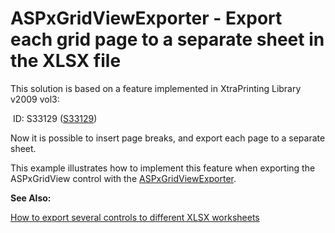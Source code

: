 # ASPxGridViewExporter - Export each grid page to a separate sheet in the XLSX file


<p>This solution is based on a feature implemented in XtraPrinting Library v2009 vol3:</p><p> ID: S33129 (<a href="https://www.devexpress.com/Support/Center/p/S33129">S33129</a>)</p><p>Now it is possible to insert page breaks, and export each page to a separate sheet.</p><p>This example illustrates how to implement this feature when exporting the ASPxGridView control with the <a href="http://documentation.devexpress.com/#AspNet/clsDevExpressWebASPxGridViewExportASPxGridViewExportertopic"><u>ASPxGridViewExporter</u></a>.</p><p><strong>See Also</strong><strong>:</strong></p><p><a href="https://www.devexpress.com/Support/Center/p/E3626">How to export several controls to different XLSX worksheets</a></p>

<br/>


